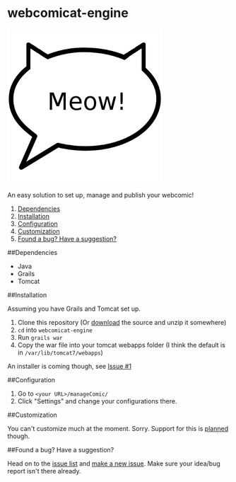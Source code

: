 webcomicat-engine
=================

<img src="https://raw.githubusercontent.com/dosaki/webcomicat-engine/master/grails-app/assets/images/webcomicat.png"/>

An easy solution to set up, manage and publish your webcomic!

1. [Dependencies](#dependencies)
2. [Installation](#installation)
3. [Configuration](#configuration)
4. [Customization](#customization)
5. [Found a bug? Have a suggestion?](#found-a-bug-have-a-suggestion)


##Dependencies
* Java
* Grails
* Tomcat


##Installation

Assuming you have Grails and Tomcat set up.

1. Clone this repository (Or [download](https://github.com/dosaki/webcomicat-engine/archive/master.zip) the source and unzip it somewhere)
2. `cd` into `webcomicat-engine`
3. Run `grails war`
4. Copy the war file into your tomcat webapps folder (I think the default is in `/var/lib/tomcat7/webapps`)

An installer is coming though, see [Issue #1](https://github.com/dosaki/webcomicat-engine/issues/1)

##Configuration

1. Go to `<your URL>/manageComic/`
2. Click "Settings" and change your configurations there.


##Customization

You can't customize much at the moment. Sorry.
Support for this is [planned](https://github.com/dosaki/webcomicat-engine/issues/5) though.


##Found a bug? Have a suggestion?

Head on to the [issue list](https://github.com/dosaki/webcomicat-engine/issues) and [make a new issue](https://github.com/dosaki/webcomicat-engine/issues/new). Make sure your idea/bug report isn't there already.
